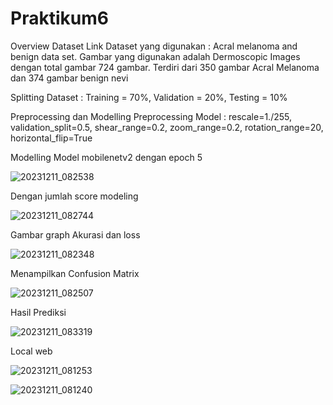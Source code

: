 # Praktikum6

Overview Dataset
Link Dataset yang digunakan : Acral melanoma and benign data set. Gambar yang digunakan adalah Dermoscopic Images dengan total gambar 724 gambar. Terdiri dari 350 gambar Acral Melanoma dan 374 gambar benign nevi

Splitting Dataset : Training = 70%, Validation = 20%, Testing = 10%

Preprocessing dan Modelling
Preprocessing Model : rescale=1./255, validation_split=0.5, shear_range=0.2, zoom_range=0.2, rotation_range=20, horizontal_flip=True

Modelling Model mobilenetv2 dengan epoch 5 

![20231211_082538](https://github.com/rzasyalevi/Praktikum6/assets/71588692/4532c6e4-c04d-4ae7-85d5-ba9acc3628cb)



Dengan jumlah score modeling


![20231211_082744](https://github.com/rzasyalevi/Praktikum6/assets/71588692/67ff72a1-3dad-460a-b9f1-d675f0641a4e)


Gambar graph Akurasi dan loss


![20231211_082348](https://github.com/rzasyalevi/Praktikum6/assets/71588692/34ecce29-8797-4128-9811-beb83a856af2)

Menampilkan Confusion Matrix

![20231211_082507](https://github.com/rzasyalevi/Praktikum6/assets/71588692/075740c9-d5e2-4fc8-815b-1ff262ad7458)

Hasil Prediksi

![20231211_083319](https://github.com/rzasyalevi/Praktikum6/assets/71588692/12abcafa-3a78-434e-894f-a2c5335ae4b8)

Local web

![20231211_081253](https://github.com/rzasyalevi/Praktikum6/assets/71588692/a6bd92df-dd3a-44fa-bbd6-c749a189cd00)


![20231211_081240](https://github.com/rzasyalevi/Praktikum6/assets/71588692/352f3e13-9b94-46fb-9a12-97e93642f076)





